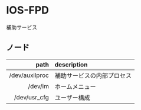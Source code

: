 # IOS-FPD
補助サービス

## ノード
|           path | description                |
| -------------: | :------------------------- |
| /dev/auxilproc | 補助サービスの内部プロセス |
|        /dev/im | ホームメニュー             |
|   /dev/usr_cfg | ユーザー構成               |